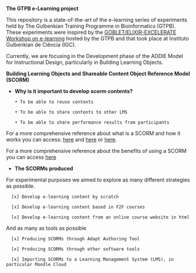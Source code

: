 **The GTPB e-Learning project**

This repository is a state-of-the-art of the e-learning series of experiments held by The Gulbenkian Training Programme in Bioinformatics (GTPB). 
These experiments were inspired by the [GOBLET/ELIXIR-EXCELERATE Workshop on e-learning](https://github.com/alexcaetano/GTPB_Elearning/blob/master/GOBLET_ELIXIR_Workshop_elearning_SaraPetiz_21112017.pdf) hosted by the GTPB and that took place at Instituto Gulbenkian de Ciência (IGC). 

Currently, we are focusing in the Development phase of the ADDIE Model for Instructional Design, particularly in Building Learning Objects.





**Building Learning Objects and Shareable Content Object Reference Model (SCORM)**



- **Why is it important to develop scorm contents?**

      • To be able to reuse contents
    
      • To be able to share contents to other LMS
    
      • To be able to share performance results from participants
    

For a more comprehensive reference about what is a SCORM and how it works you can access: [here](https://scorm.com/scorm-explained/) and [here](https://scorm.com/scorm-explained/scorm-resources/scorm-cookbook/) or [here](https://scorm.com/wp-content/assets/cookbook/CookingUpASCORM_v1_2.pdf).

For a more comprehensive reference about the benefits of using a SCORM you can access [here](https://scorm.com/scorm-explained/business-of-scorm/benefits-of-scorm/)



- **The SCORMs produced**

 For experimental purposes we aimed to explore as many different strategies as possible.
 
      [x] Develop e-learning content by scratch
      
      [x] Develop e-learning content based in F2F courses
      
      [x] Develop e-learning content from an online course website in html
      
  And as many as tools as possible
  
      [x] Producing SCORMs through Adapt Authoring Tool
      
      [x] Producing SCORMs through other software tools
      
      [x] Importing SCORMs to a Learning Management System (LMS), in particular Moodle Cloud
      
  








